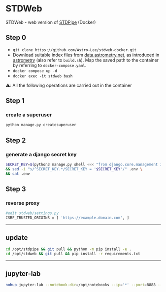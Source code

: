 # STDWeb

STDWeb - web version of [STDPipe](https://github.com/karpov-sv/stdpipe) (Docker)

## Step 0
- `git clone https://github.com/Astro-Lee/stdweb-docker.git`
- Download suitable index files from [data.astrometry.net](http://data.astrometry.net/), as introduced in [astrometry](https://github.com/neuromorphicsystems/astrometry) (also refer to `build.sh`). Map the saved path to the container by referring to `docker-compose.yaml`.
- `docker compose up -d`
- `docker exec -it stdweb bash`

⚠️: All the following operations are carried out in the container

## Step 1
### create a superuser
```python
python manage.py createsuperuser
```

## Step 2
### generate a django secret key
```bash
SECRET_KEY=$(python3 manage.py shell <<< "from django.core.management import utils; print(utils.get_random_secret_key())") \
&& sed -i "s/^SECRET_KEY.*/SECRET_KEY = '$SECRET_KEY'/" .env \
&& cat .env 
```

## Step 3
### reverse proxy 
```bash
#edit stdweb/settings.py
CSRF_TRUSTED_ORIGINS = [ 'https://example.domain.com', ]
```

---
## update
```bash
cd /opt/stdpipe && git pull && python -m pip install -e .
cd /opt/stdweb && git pull && pip install -r requirements.txt
```
---
## jupyter-lab
```bash
nohup jupyter-lab --notebook-dir=/opt/notebooks --ip='*' --port=8888 --no-browser --allow-root
